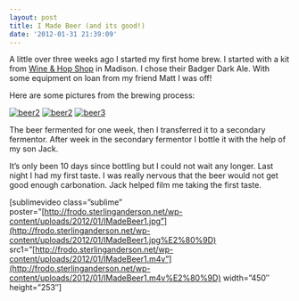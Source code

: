 ```yaml
---
layout: post
title: I Made Beer (and its good!)
date: '2012-01-31 21:39:09'
---
```


A little over three weeks ago I started my first home brew. I started with a kit from [Wine & Hop Shop](http://www.wineandhop.com/) in Madison. I chose their Badger Dark Ale. With some equipment on loan from my friend Matt I was off!

Here are some pictures from the brewing process:

[![](https://i0.wp.com/frodo.sterlinganderson.net/wp-content/uploads/2012/01/beer11-120x120.jpg?resize=120%2C120 "beer2")](https://i0.wp.com/frodo.sterlinganderson.net/wp-content/uploads/2012/01/beer11.jpg) [![](https://i2.wp.com/frodo.sterlinganderson.net/wp-content/uploads/2012/01/beer21-120x120.jpg?resize=120%2C120 "beer2")](https://i2.wp.com/frodo.sterlinganderson.net/wp-content/uploads/2012/01/beer21.jpg) [![](https://i2.wp.com/frodo.sterlinganderson.net/wp-content/uploads/2012/01/beer31-120x120.jpg?resize=120%2C120 "beer3")](https://i0.wp.com/frodo.sterlinganderson.net/wp-content/uploads/2012/01/beer31.jpg)

The beer fermented for one week, then I transferred it to a secondary fermentor. After week in the secondary fermentor I bottle it with the help of my son Jack.

It’s only been 10 days since bottling but I could not wait any longer. Last night I had my first taste. I was really nervous that the beer would not get good enough carbonation. Jack helped film me taking the first taste.

[sublimevideo class=”sublime” poster=”[http://frodo.sterlinganderson.net/wp-content/uploads/2012/01/IMadeBeer1.jpg”](http://frodo.sterlinganderson.net/wp-content/uploads/2012/01/IMadeBeer1.jpg%E2%80%9D) src1=”[http://frodo.sterlinganderson.net/wp-content/uploads/2012/01/IMadeBeer1.m4v”](http://frodo.sterlinganderson.net/wp-content/uploads/2012/01/IMadeBeer1.m4v%E2%80%9D) width=”450″ height=”253″]

<!--kg-card-end: markdown-->